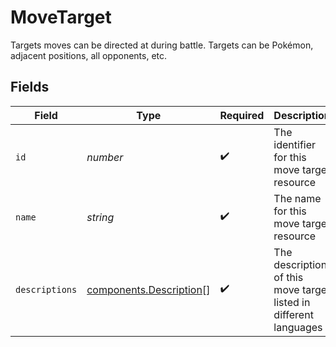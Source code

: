 # MoveTarget

Targets moves can be directed at during battle. Targets can be Pokémon, adjacent positions, all opponents, etc.


## Fields

| Field                                                              | Type                                                               | Required                                                           | Description                                                        | Example                                                            |
| ------------------------------------------------------------------ | ------------------------------------------------------------------ | ------------------------------------------------------------------ | ------------------------------------------------------------------ | ------------------------------------------------------------------ |
| `id`                                                               | *number*                                                           | :heavy_check_mark:                                                 | The identifier for this move target resource                       | 1                                                                  |
| `name`                                                             | *string*                                                           | :heavy_check_mark:                                                 | The name for this move target resource                             | specific-move                                                      |
| `descriptions`                                                     | [components.Description](../../models/components/description.md)[] | :heavy_check_mark:                                                 | The description of this move target listed in different languages  |                                                                    |